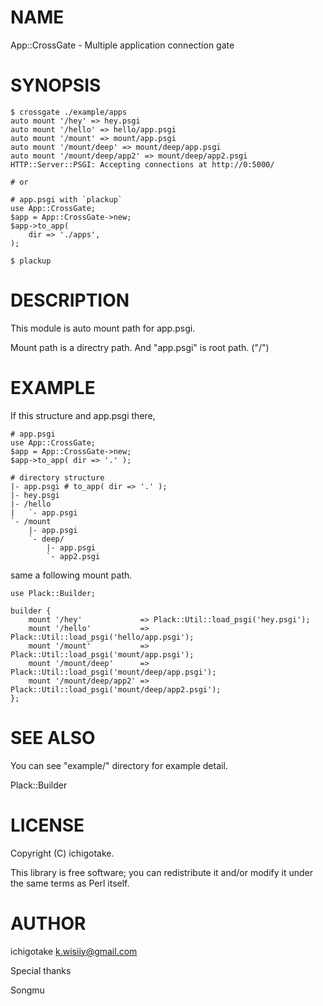 # NAME

App::CrossGate - Multiple application connection gate

# SYNOPSIS

    $ crossgate ./example/apps
    auto mount '/hey' => hey.psgi
    auto mount '/hello' => hello/app.psgi
    auto mount '/mount' => mount/app.psgi
    auto mount '/mount/deep' => mount/deep/app.psgi
    auto mount '/mount/deep/app2' => mount/deep/app2.psgi
    HTTP::Server::PSGI: Accepting connections at http://0:5000/

    # or

    # app.psgi with `plackup`
    use App::CrossGate;
    $app = App::CrossGate->new;
    $app->to_app(
        dir => './apps',
    );

    $ plackup

# DESCRIPTION

This module is auto mount path for app.psgi.

Mount path is a directry path. And "app.psgi" is root path. ("/")

# EXAMPLE

If this structure and app.psgi there,

    # app.psgi
    use App::CrossGate;
    $app = App::CrossGate->new;
    $app->to_app( dir => '.' );

    # directory structure
    |- app.psgi # to_app( dir => '.' );
    |- hey.psgi
    |- /hello
    |   `- app.psgi
    `- /mount
        |- app.psgi
        `- deep/
            |- app.psgi
            `- app2.psgi

same a following mount path.

    use Plack::Builder;

    builder {
        mount '/hey'             => Plack::Util::load_psgi('hey.psgi');
        mount '/hello'           => Plack::Util::load_psgi('hello/app.psgi');
        mount '/mount'           => Plack::Util::load_psgi('mount/app.psgi');
        mount '/mount/deep'      => Plack::Util::load_psgi('mount/deep/app.psgi');
        mount '/mount/deep/app2' => Plack::Util::load_psgi('mount/deep/app2.psgi');
    };

# SEE ALSO

You can see "example/" directory for example detail.

Plack::Builder

# LICENSE

Copyright (C) ichigotake.

This library is free software; you can redistribute it and/or modify
it under the same terms as Perl itself.

# AUTHOR

ichigotake <k.wisiiy@gmail.com>

Special thanks

Songmu
